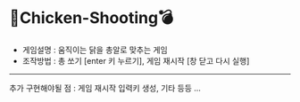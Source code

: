 # 🐔Chicken-Shooting💣

- 게임설명 : 움직이는 닭을 총알로 맞추는 게임
- 조작방법 : 총 쏘기 [enter 키 누르기], 게임 재시작 [창 닫고 다시 실행]


---
추가 구현해야될 점 : 게임 재시작 입력키 생성, 기타 등등 ...
